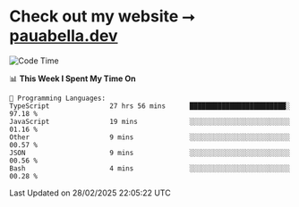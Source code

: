 # Check out my website ⭢ [pauabella.dev](https://pauabella.dev)

<!--START_SECTION:waka-->
![Code Time](http://img.shields.io/badge/Code%20Time-4%2C142%20hrs%2038%20mins-blue)

📊 **This Week I Spent My Time On** 

```text
💬 Programming Languages: 
TypeScript               27 hrs 56 mins      ████████████████████████░   97.18 % 
JavaScript               19 mins             ░░░░░░░░░░░░░░░░░░░░░░░░░   01.16 % 
Other                    9 mins              ░░░░░░░░░░░░░░░░░░░░░░░░░   00.57 % 
JSON                     9 mins              ░░░░░░░░░░░░░░░░░░░░░░░░░   00.56 % 
Bash                     4 mins              ░░░░░░░░░░░░░░░░░░░░░░░░░   00.28 % 
```


 Last Updated on 28/02/2025 22:05:22 UTC
<!--END_SECTION:waka-->
